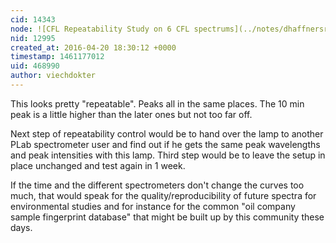```yaml
---
cid: 14343
node: ![CFL Repeatability Study on 6 CFL spectrums](../notes/dhaffnersr/04-17-2016/cfl-repeatability-study-on-6-cfl-spectrums)
nid: 12995
created_at: 2016-04-20 18:30:12 +0000
timestamp: 1461177012
uid: 468990
author: viechdokter
---
```


This looks pretty "repeatable". Peaks all in the same places. The 10 min peak is a little higher than the later ones but not too far off. 

Next step of repeatability control would be to hand over the lamp to another PLab spectrometer user and find out if he gets the same peak wavelengths and peak intensities with this lamp. Third step would be to leave the setup in place unchanged and test again in 1 week. 

If the time and the different spectrometers don't change the curves too much, that would speak for the quality/reproducibility of future spectra for environmental studies and for instance for the common "oil company sample fingerprint database" that might be built up by this community these days.